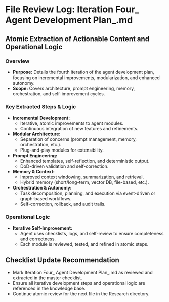 # File Review Log: Iteration Four_ Agent Development Plan_.md

## Atomic Extraction of Actionable Content and Operational Logic

### Overview
- **Purpose:** Details the fourth iteration of the agent development plan, focusing on incremental improvements, modularization, and enhanced autonomy.
- **Scope:** Covers architecture, prompt engineering, memory, orchestration, and self-improvement cycles.

### Key Extracted Steps & Logic
- **Incremental Development:**
  - Iterative, atomic improvements to agent modules.
  - Continuous integration of new features and refinements.
- **Modular Architecture:**
  - Separation of concerns (prompt management, memory, orchestration, etc.).
  - Plug-and-play modules for extensibility.
- **Prompt Engineering:**
  - Enhanced templates, self-reflection, and deterministic output.
  - DoD-driven validation and self-correction.
- **Memory & Context:**
  - Improved context windowing, summarization, and retrieval.
  - Hybrid memory (short/long-term, vector DB, file-based, etc.).
- **Orchestration & Autonomy:**
  - Task decomposition, planning, and execution via event-driven or graph-based workflows.
  - Self-correction, rollback, and audit trails.

### Operational Logic
- **Iterative Self-Improvement:**
  - Agent uses checklists, logs, and self-review to ensure completeness and correctness.
  - Each module is reviewed, tested, and refined in atomic steps.

## Checklist Update Recommendation
- Mark Iteration Four_ Agent Development Plan_.md as reviewed and extracted in the master checklist.
- Ensure all iterative development steps and operational logic are referenced in the knowledge base.
- Continue atomic review for the next file in the Research directory.
